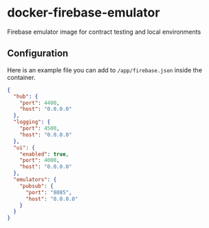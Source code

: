 # docker-firebase-emulator
Firebase emulator image for contract testing and local environments

## Configuration

Here is an example file you can add to `/app/firebase.json` inside the container.

```json
{
  "hub": {
    "port": 4400,
    "host": "0.0.0.0"
  },
  "logging": {
    "port": 4500,
    "host": "0.0.0.0"
  },
  "ui": {
    "enabled": true,
    "port": 4000,
    "host": "0.0.0.0"
  },
  "emulators": {
    "pubsub": {
      "port": "8085",
      "host": "0.0.0.0"
    }
  }
}
```
